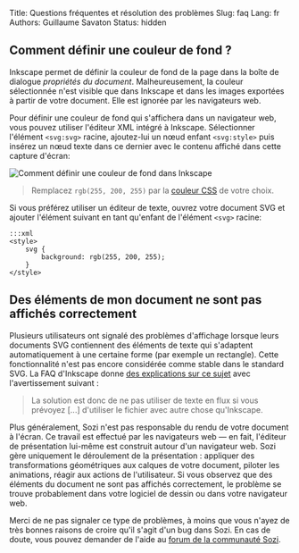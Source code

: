 Title: Questions fréquentes et résolution des problèmes
Slug: faq
Lang: fr
Authors: Guillaume Savaton
Status: hidden

Comment définir une couleur de fond ?
-------------------------------------

Inkscape permet de définir la couleur de fond de la page dans la boîte
de dialogue *propriétés du document*.
Malheureusement, la couleur sélectionnée n'est visible que dans Inkscape
et dans les images exportées à partir de votre document.
Elle est ignorée par les navigateurs web.

Pour définir une couleur de fond qui s'affichera dans un navigateur web,
vous pouvez utiliser l'éditeur XML intégré à Inkscape.
Sélectionner l'élément `<svg:svg>` racine, ajoutez-lui un nœud enfant `<svg:style>`
puis insérez un nœud texte dans ce dernier avec le contenu affiché dans cette capture
d'écran:

![Comment définir une couleur de fond dans Inkscape](|filename|/images/faq/background.png)

> Remplacez `rgb(255, 200, 255)` par la [couleur CSS](https://developer.mozilla.org/fr/docs/Web/CSS/color_value) de votre choix.

Si vous préférez utiliser un éditeur de texte, ouvrez votre document SVG
et ajouter l'élément suivant en tant qu'enfant de l'élément `<svg>` racine:

    :::xml
    <style>
        svg {
            background: rgb(255, 200, 255);
        }
    </style>


Des éléments de mon document ne sont pas affichés correctement
--------------------------------------------------------------

Plusieurs utilisateurs ont signalé des problèmes d'affichage lorsque leurs documents SVG contiennent
des éléments de texte qui s'adaptent automatiquement à une certaine forme (par exemple un rectangle).
Cette fonctionnalité n'est pas encore considérée comme stable dans le standard SVG.
La FAQ d'Inkscape donne [des explications sur ce sujet](https://inkscape.org/fr/learn/faq/#Flowed_text_doesn%27t_show_up_in_exported_file)
avec l'avertissement suivant&nbsp;:

> La solution est donc de ne pas utiliser de texte en flux si vous prévoyez [...] d'utiliser le fichier avec autre chose qu'Inkscape.

Plus généralement, Sozi n'est pas responsable du rendu de votre document à l'écran.
Ce travail est effectué par les navigateurs web &mdash; en fait, l'éditeur de présentation lui-même est construit autour d'un navigateur web.
Sozi gère uniquement le déroulement de la présentation&nbsp;: appliquer des transformations géométriques aux calques de votre document,
piloter les animations, réagir aux actions de l'utilisateur.
Si vous observez que des éléments du document ne sont pas affichés correctement, le problème se trouve probablement dans votre logiciel de dessin ou dans votre navigateur web.

Merci de ne pas signaler ce type de problèmes, à moins que vous n'ayez de très bonnes raisons de croire qu'il s'agit d'un bug dans Sozi.
En cas de doute, vous pouvez demander de l'aide au [forum de la communauté Sozi](/community).
